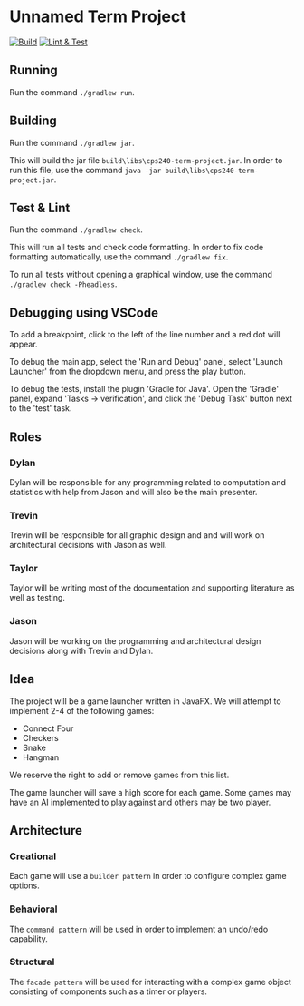 # Unnamed Term Project

[![Build](https://github.com/taylorgrinn/cps240-term-project/actions/workflows/build.yaml/badge.svg)](https://github.com/taylorgrinn/cps240-term-project/actions/workflows/build.yaml)
[![Lint & Test](https://github.com/taylorgrinn/cps240-term-project/actions/workflows/check.yaml/badge.svg)](https://github.com/taylorgrinn/cps240-term-project/actions/workflows/check.yaml)

## Running

Run the command `./gradlew run`.

## Building

Run the command `./gradlew jar`.

This will build the jar file `build\libs\cps240-term-project.jar`. In
order to run this file, use the command `java -jar
build\libs\cps240-term-project.jar`.

## Test & Lint

Run the command `./gradlew check`.

This will run all tests and check code formatting. In order to fix
code formatting automatically, use the command `./gradlew fix`.

To run all tests without opening a graphical window, use the command
`./gradlew check -Pheadless`.

## Debugging using VSCode

To add a breakpoint, click to the left of the line number and a red
dot will appear.

To debug the main app, select the 'Run and Debug' panel, select
'Launch Launcher' from the dropdown menu, and press the play button.

To debug the tests, install the plugin 'Gradle for Java'. Open the
'Gradle' panel, expand 'Tasks -> verification', and click the 'Debug
Task' button next to the 'test' task.

## Roles

### Dylan

Dylan will be responsible for any programming related to computation
and statistics with help from Jason and will also be the main
presenter.

### Trevin

Trevin will be responsible for all graphic design and and will work on
architectural decisions with Jason as well.

### Taylor

Taylor will be writing most of the documentation and supporting
literature as well as testing.

### Jason

Jason will be working on the programming and architectural design
decisions along with Trevin and Dylan.

## Idea

The project will be a game launcher written in JavaFX. We will attempt
to implement 2-4 of the following games:

- Connect Four
- Checkers
- Snake
- Hangman

We reserve the right to add or remove games from this list.

The game launcher will save a high score for each game. Some games may
have an AI implemented to play against and others may be two player.

## Architecture

### Creational

Each game will use a `builder pattern` in order to configure complex
game options.

### Behavioral

The `command pattern` will be used in order to implement an undo/redo
capability.

### Structural

The `facade pattern` will be used for interacting with a complex game
object consisting of components such as a timer or players.
